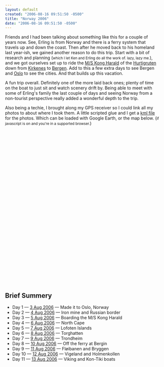 ```yaml
---
layout: default
created: "2006-08-16 09:51:50 -0500"
title: "Norway 2006"
date: "2006-08-16 09:51:50 -0500"
---
```



<script src="http://maps.google.com/maps?file=api&amp;v=2&amp;key=ABQIAAAAU9FcxzJwXx21bGXQgLxylBSdGmmDg5_3RZUZXpJ50kVdIn0kwBTSMSBVX-eYQ1fTvGTk_-P2aQWOXQ" type="text/javascript"></script>
<script src="kmlontomap.js" type="text/javascript"></script>
<script type="text/javascript">
//<![CDATA[
window.onload = function(e) {
  if (GBrowserIsCompatible()) {
    var map = new GMap2(document.getElementById("map"));
    map.addControl(new GLargeMapControl());
    map.addControl(new GMapTypeControl());
    map.addControl(new GOverviewMapControl());
    map.setCenter(new GLatLng(65.3324,18.4383), 4);
    kmlontomap(map, "Norway2006.kml");
  }
}
window.onunload = function(e) {
  GUnload();
}
//]]>
</script>
<!-- kmlontomap() can be replaced with:
var gx = new GGeoXml("Norway2006.kml");
map.addOverlay(gx);

Maybe later, but keep in mind.
-->

Friends and I had been talking about something like this for a couple of years now.  See, Erling is from Norway and there is a ferry system that travels up and down the coast.  Then after he moved back to his homeland last year-ish, we gained another reason to do this trip.  Start with a bit of research and planning (<small>which I let Ken and Erling do all the work of. lazy, lazy me.</small>), and we got ourselves set up to ride the [M/S Kong Harald](http://www.ferry-site.dk/ferry.php?id=9039119&lang=en) of the [Hurtigruten](http://www.hurtigruten.com/) down from [Kirkenes](http://en.wikipedia.org/wiki/Kirkenes) to [Bergen](http://en.wikipedia.org/wiki/Bergen,_Norway).  Add to this a few extra days to see Bergen and [Oslo](http://en.wikipedia.org/wiki/Oslo) to see the cities.  And that builds up this vacation.

A fun trip overall.  Definitely one of the more laid back ones; plenty of time on the boat to just sit and watch scenery drift by.  Being able to meet with some of Erling's family the last couple of days and seeing Norway from a non-tourist perspective really added a wonderful depth to the trip.

Also being a techie, I brought along my GPS receiver so I could link all my photos to about where I took them.  A little scripted glue and I get a [kml file](Norway2006.kml) for the photos.  Which can be loaded with Google Earth, or the map below. (<small>if javascript is on and you're in a supported browser.</small>)

<div id="map" style="height: 500px">
	<!-- can't decide if I should add a static image with image map as a fall back, or just leave it empty? -->
	<!-- can i do a client side image map in here without it interfering with google's map? -->
</div>


## Brief Summery
- Day 1  &mdash; [3 Aug 2006](day1.html) &mdash; Made it to Oslo, Norway
- Day 2  &mdash; [4 Aug 2006](day2.html) &mdash; Iron mine and Russian border
- Day 3  &mdash; [5 Aug 2006](day3.html) &mdash; Boarding the M/S Kong Harald
- Day 4  &mdash; [6 Aug 2006](day4.html) &mdash; North Cape
- Day 5  &mdash; [7 Aug 2006](day5.html) &mdash; Lofoten Islands
- Day 6  &mdash; [8 Aug 2006](day6.html) &mdash; Torghatten
- Day 7  &mdash; [9 Aug 2006](day7.html) &mdash; Trondheim
- Day 8  &mdash; [10 Aug 2006](day8.html) &mdash; Off the ferry at Bergin
- Day 9  &mdash; [11 Aug 2006](day9.html) &mdash; Fl&oslash;ibanen and Bryggen
- Day 10 &mdash; [12 Aug 2006](day10.html) &mdash; Vigeland and Holmenkollen
- Day 11 &mdash; [13 Aug 2006](day11.html) &mdash; Viking and Kon-Tiki boats

